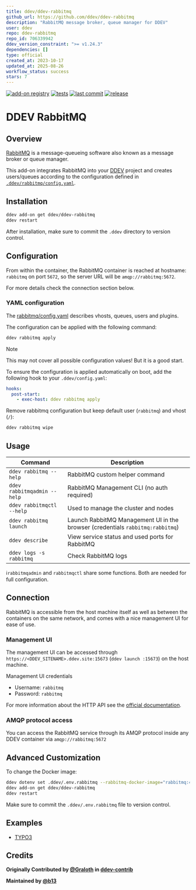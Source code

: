 ```yaml
---
title: ddev/ddev-rabbitmq
github_url: https://github.com/ddev/ddev-rabbitmq
description: "RabbitMQ message broker, queue manager for DDEV"
user: ddev
repo: ddev-rabbitmq
repo_id: 706339942
ddev_version_constraint: ">= v1.24.3"
dependencies: []
type: official
created_at: 2023-10-17
updated_at: 2025-08-26
workflow_status: success
stars: 7
---
```


[![add-on registry](https://img.shields.io/badge/DDEV-Add--on_Registry-blue)](https://addons.ddev.com)
[![tests](https://github.com/ddev/ddev-rabbitmq/actions/workflows/tests.yml/badge.svg?branch=main)](https://github.com/ddev/ddev-rabbitmq/actions/workflows/tests.yml?query=branch%3Amain)
[![last commit](https://img.shields.io/github/last-commit/ddev/ddev-rabbitmq)](https://github.com/ddev/ddev-rabbitmq/commits)
[![release](https://img.shields.io/github/v/release/ddev/ddev-rabbitmq)](https://github.com/ddev/ddev-rabbitmq/releases/latest)

# DDEV RabbitMQ

## Overview

[RabbitMQ](https://www.rabbitmq.com/) is a message-queueing software also known as a message broker or queue manager.

This add-on integrates RabbitMQ into your [DDEV](https://ddev.com/) project and creates users/queues according to the configuration defined in [`.ddev/rabbitmq/config.yaml`](https://github.com/ddev/ddev-rabbitmq/blob/main/rabbitmq/config.yaml).

## Installation

```bash
ddev add-on get ddev/ddev-rabbitmq
ddev restart
```

After installation, make sure to commit the `.ddev` directory to version control.

## Configuration

From within the container, the RabbitMQ container is reached at hostname: `rabbitmq` on port `5672`, so
the server URL will be `amqp://rabbitmq:5672`.

For more details check the connection section below.

### YAML configuration

The [rabbitmq/config.yaml](https://github.com/ddev/ddev-rabbitmq/blob/main/rabbitmq/config.yaml) describes
vhosts, queues, users and plugins.

The configuration can be applied with the following command:

```bash
ddev rabbitmq apply
```

> [!NOTE]
> This may not cover all possible configuration values! But it is a good start.

To ensure the configuration is applied automatically on boot, add the following
hook to your `.ddev/config.yaml`:

```yaml
hooks:
  post-start:
    - exec-host: ddev rabbitmq apply
```

Remove rabbitmq configuration but keep default user (`rabbitmq`) and vhost (`/`):

```bash
ddev rabbitmq wipe
```

## Usage

| Command                     | Description                                                                    |
|-----------------------------|--------------------------------------------------------------------------------|
| `ddev rabbitmq --help`      | RabbitMQ custom helper command                                                 |
| `ddev rabbitmqadmin --help` | RabbitMQ Management CLI (no auth required)                                     |
| `ddev rabbitmqctl --help`   | Used to manage the cluster and nodes                                           |
| `ddev rabbitmq launch`      | Launch RabbitMQ Management UI in the browser (credentials `rabbitmq:rabbitmq`) |
| `ddev describe`             | View service status and used ports for RabbitMQ                                |
| `ddev logs -s rabbitmq`     | Check RabbitMQ logs                                                            |

ℹ️`rabbitmqadmin` and `rabbitmqctl` share some functions. Both are needed for full configuration.

## Connection

RabbitMQ is accessible from the host machine itself as well as between the containers on the same network, and comes
with a nice management UI for ease of use.

### Management UI

The management UI can be accessed through `https://<DDEV_SITENAME>.ddev.site:15673` (`ddev launch :15673`) on the host machine.

Management UI credentials

* Username: `rabbitmq`
* Password: `rabbitmq`

For more information about the HTTP API see the [official documentation](https://www.rabbitmq.com/docs).

### AMQP protocol access

You can access the RabbitMQ service through its AMQP protocol inside any DDEV container via `amqp://rabbitmq:5672`

## Advanced Customization

To change the Docker image:

```bash
ddev dotenv set .ddev/.env.rabbitmq --rabbitmq-docker-image="rabbitmq:4-management-alpine"
ddev add-on get ddev/ddev-rabbitmq
ddev restart
```

Make sure to commit the `.ddev/.env.rabbitmq` file to version control.

## Examples

* [TYPO3](https://github.com/ddev/ddev-rabbitmq/blob/main/USAGE.md)

## Credits

**Originally Contributed by [@Graloth](https://github.com/Graloth) in [ddev-contrib](https://github.com/ddev/ddev-contrib/tree/master/docker-compose-services/rabbitmq)**

**Maintained by [@b13](https://github.com/b13)**
